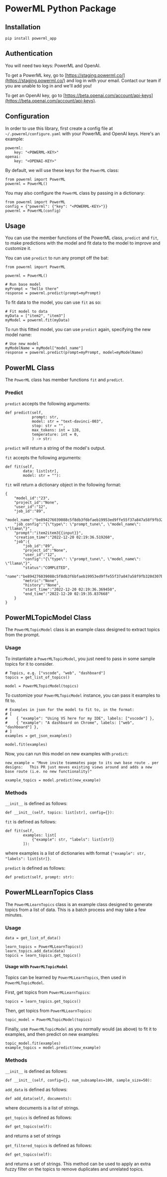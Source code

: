 # PowerML Python Package

## Installation

    pip install powerml_app

## Authentication
You will need two keys: PowerML and OpenAI.

To get a PowerML key, go to [https://staging.powerml.co/](https://staging.powerml.co/) and log in with your email. Contact our team if you are unable to log in and we'll add you!

To get an OpenAI key, go to [https://beta.openai.com/account/api-keys](https://beta.openai.com/account/api-keys).

## Configuration
In order to use this library, first create a config file at `~/.powerml/configure.yaml` with your PowerML and OpenAI keys. Here's an example:

    powerml:
        key: "<POWERML-KEY>"
    openai:
        key: "<OPENAI-KEY>"

By default, we will use these keys for the `PowerML` class:

    from powerml import PowerML
    powerml = PowerML()

You may also configure the `PowerML` class by passing in a dictionary:

    from powerml import PowerML
    config = {"powerml": {"key": "<POWERML-KEY>"}}
    powerml = PowerML(config)


## Usage

You can use the member functions of the PowerML class, `predict` and `fit`, to make predictions with the model and fit data to the model to improve and customize it. 

You can use `predict` to run any prompt off the bat:

    from powerml import PowerML

    powerml = PowerML()
    
    # Run base model
    myPrompt = "hello there"
    response = powerml.predict(prompt=myPrompt)

To fit data to the model, you can use `fit` as so:

    # Fit model to data
    myData = ["item2", "item3"]
    myModel = powerml.fit(myData)

To run this fitted model, you can use `predict` again, specifying the new model name:

    # Use new model
    myModelName = myModel["model_name"]
    response = powerml.predict(prompt=myPrompt, model=myModelName)


## PowerML Class

The `PowerML` class has member functions `fit` and `predict`.

### Predict

`predict` accepts the following arguments:

    def predict(self,
                prompt: str,
                model: str = "text-davinci-003",
                stop: str = "",
                max_tokens: int = 128,
                temperature: int = 0,
                ) -> str:

`predict` will return a string of the model's output.

`fit` accepts the following arguments:

    def fit(self,
            data: list[str],
            model: str = ""):

`fit` will return a dictionary object in the following format:

    {
        "model_id":"23",
        "project_id":"None",
        "user_id":"12",
        "job_id":"89",
        "model_name":"be894276039088c5f8db3f6bfaeb19953ed9ffe55f37a847a58f9fb320d307bc",
        "job_config":"{\"type\": \"prompt_tune\", \"model_name\": \"llama\"}",
        "prompt":"item2item3{{input}}",
        "creation_time":"2022-12-20 02:19:36.519260",
        "job":{
            "job_id":"89",
            "project_id":"None",
            "user_id":"12",
            "config":"{\"type\": \"prompt_tune\", \"model_name\": \"llama\"}",
            "status":"COMPLETED",
            "name":"be894276039088c5f8db3f6bfaeb19953ed9ffe55f37a847a58f9fb320d307bc",
            "metric":"None",
            "history":"None",
            "start_time":"2022-12-20 02:19:36.369450",
            "end_time":"2022-12-20 02:19:35.837668"
        }
    }
    

## PowerMLTopicModel Class

The `PowerMLTopicModel` class is an example class designed to extract topics from the prompt.

### Usage
To instantiate a `PowerMLTopicModel`, you just need to pass in some sample topics for it to consider.

    # Topics, e.g. ["vscode", "web", "dashboard"]
    topics = get_list_of_topics()
    
    model = PowerMLTopicModel(topics)

To customize your `PowerMLTopicModel` instance, you can pass it examples to fit to.

    # Examples in json for the model to fit to, in the format:
    # [
    #    { "example": "Using VS here for my IDE", labels: ["vscode"] },
    #    { "example": "A dashboard on Chrome", labels: ["web", "dashboard"] },
    # ]
    examples = get_json_examples()
    
    model.fit(examples)

Now, you can run this model on new examples with `predict`:

    new_example = "Move invite teammates page to its own base route . per designs:   This PR just moves existing views around and adds a new base route (i.e. no new functionality)"
    
    example_topics = model.predict(new_example)

### Methods

`__init__` is defined as follows:

    def __init__(self, topics: list[str], config={}):

`fit` is defined as follows:

    def fit(self, 
            examples: list[
                {"example": str, "labels": list[str]}
            ]):

where examples is a list of dictionaries with format `{"example": str, "labels": list[str]}`.

`predict` is defined as follows:

    def predict(self, prompt: str):

## PowerMLLearnTopics Class

The `PowerMLLearnTopics` class is an example class designed to generate topics from a list of data. This is a batch process and may take a few minutes.

### Usage

    data = get_list_of_data()
    
    learn_topics = PowerMLLearnTopics()
    learn_topics.add_data(data)
    topics = learn_topics.get_topics()

#### Usage with `PowerMLTopicModel`
Topics can be learned by `PowerMLLearnTopics`, then used in `PowerMLTopicModel`. 

First, get topics from `PowerMLLearnTopics`:
    
    topics = learn_topics.get_topics()

Then, get topics from `PowerMLLearnTopics`:

    topic_model = PowerMLTopicModel(topics)
    
Finally, use `PowerMLTopicModel` as you normally would (as above) to fit it to examples, and then predict on new examples:

    topic_model.fit(examples)
    example_topics = model.predict(new_example)


### Methods

`__init__` is defined as follows:

    def __init__(self, config={}, num_subsamples=100, sample_size=50):

`add_data` is defined as follows:

    def add_data(self, documents):

where documents is a list of strings.

`get_topics` is defined as follows:

    def get_topics(self):

and returns a set of strings

`get_filtered_topics` is defined as follows:

    def get_topics(self):

and returns a set of strings. This method can be used to apply an extra fuzzy filter on the topics to remove duplicates and unrelated topics.
